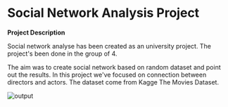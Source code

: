 # Social Network Analysis Project

**Project Description**

Social network analyse has been created as an university project. The project's been done in the group of 4.

The aim was to create social network based on random dataset and point out the results. In this project we've focused on connection between directors and actors. The dataset come from Kagge The Movies Dataset.

![output](https://github.com/pkaweck/Social-Network-Analysis-/assets/114445313/5e50bbb9-476b-483c-97b8-ebe23ec7455b)
